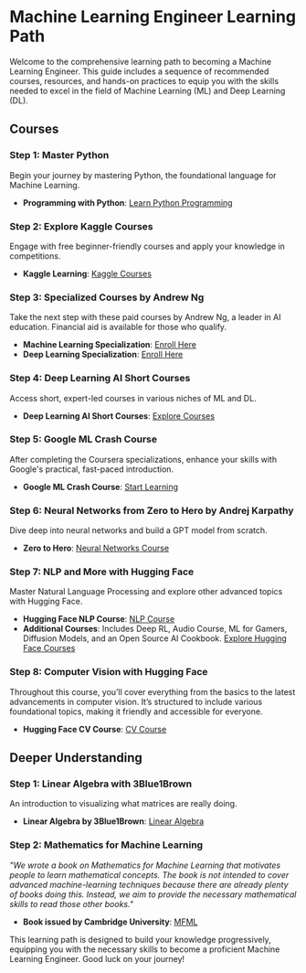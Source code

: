 # Machine Learning Engineer Learning Path

Welcome to the comprehensive learning path to becoming a Machine Learning Engineer. This guide includes a sequence of recommended courses, resources, and hands-on practices to equip you with the skills needed to excel in the field of Machine Learning (ML) and Deep Learning (DL).

## Courses

### Step 1: Master Python
Begin your journey by mastering Python, the foundational language for Machine Learning.
- **Programming with Python**: [Learn Python Programming](https://programming-23.mooc.fi/)

### Step 2: Explore Kaggle Courses
Engage with free beginner-friendly courses and apply your knowledge in competitions.
- **Kaggle Learning**: [Kaggle Courses](https://www.kaggle.com/learn)

### Step 3: Specialized Courses by Andrew Ng
Take the next step with these paid courses by Andrew Ng, a leader in AI education. Financial aid is available for those who qualify.
- **Machine Learning Specialization**: [Enroll Here](https://www.coursera.org/specializations/machine-learning-introduction?utm_medium=sem&utm_source=gg&utm_campaign=B2C_EMEA_machine-learning-introduction_stanford_FTCOF_specializations_country-multiple-set1&campaignid=20858198833&adgroupid=156245838669&device=c&keyword=&matchtype=&network=g&devicemodel=&adposition=&creativeid=686039350515&hide_mobile_promo&gad_source=1&gclid=CjwKCAjwuJ2xBhA3EiwAMVjkVPyVqSsxCXVJIzdpR0tND5X4gBuRp3czZESVvvMOrvedd5RPhGE1hhoCtj0QAvD_BwE)
- **Deep Learning Specialization**: [Enroll Here](https://www.coursera.org/specializations/deep-learning?utm_medium=sem&utm_source=gg&utm_campaign=b2c_emea_deep-learning_deeplearning-ai_ftcof_specializations_arte_feb_24_dr_geo-multi_pmax_gads_lg-all&campaignid=21028581571&adgroupid=&device=c&keyword=&matchtype=&network=x&devicemodel=&adposition=&creativeid=&hide_mobile_promo&gad_source=1&gclid=CjwKCAjwuJ2xBhA3EiwAMVjkVKhiUw3pKSlrbDiUHa7Vm4IgqhRDTyFF-ORCBQq7D2Dxu3pREuaczRoCETAQAvD_BwE)

### Step 4: Deep Learning AI Short Courses
Access short, expert-led courses in various niches of ML and DL.
- **Deep Learning AI Short Courses**: [Explore Courses](https://www.deeplearning.ai/short-courses/)

### Step 5: Google ML Crash Course
After completing the Coursera specializations, enhance your skills with Google's practical, fast-paced introduction.
- **Google ML Crash Course**: [Start Learning](https://developers.google.com/machine-learning/crash-course)

### Step 6: Neural Networks from Zero to Hero by Andrej Karpathy
Dive deep into neural networks and build a GPT model from scratch.
- **Zero to Hero**: [Neural Networks Course](https://karpathy.ai/zero-to-hero.html)

### Step 7: NLP and More with Hugging Face
Master Natural Language Processing and explore other advanced topics with Hugging Face.
- **Hugging Face NLP Course**: [NLP Course](https://huggingface.co/learn/nlp-course/chapter1/1)
- **Additional Courses**: Includes Deep RL, Audio Course, ML for Gamers, Diffusion Models, and an Open Source AI Cookbook. [Explore Hugging Face Courses](https://huggingface.co/learn)

### Step 8: Computer Vision with Hugging Face
Throughout this course, you’ll cover everything from the basics to the latest advancements in computer vision. It’s structured to include various foundational topics, making it friendly and accessible for everyone. 
- **Hugging Face CV Course**: [CV Course](https://huggingface.co/learn/computer-vision-course/unit0/welcome/welcome)

## Deeper Understanding

### Step 1: Linear Algebra with 3Blue1Brown
An introduction to visualizing what matrices are really doing.
- **Linear Algebra by 3Blue1Brown**: [Linear Algebra](https://www.3blue1brown.com/topics/linear-algebra)

### Step 2: Mathematics for Machine Learning
_"We wrote a book on Mathematics for Machine Learning that motivates people to learn mathematical concepts. The book is not intended to cover advanced machine-learning techniques because there are already plenty of books doing this. Instead, we aim to provide the necessary mathematical skills to read those other books."_
- **Book issued by Cambridge University**: [MFML](https://mml-book.github.io/)

This learning path is designed to build your knowledge progressively, equipping you with the necessary skills to become a proficient Machine Learning Engineer. Good luck on your journey!
